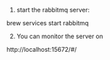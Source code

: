 1. start the rabbitmq server:

brew services start rabbitmq

2. You can monitor the server on 

http://localhost:15672/#/

